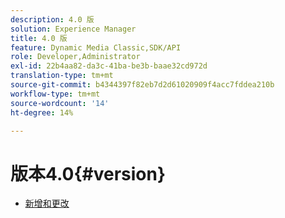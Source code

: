 ```yaml
---
description: 4.0 版
solution: Experience Manager
title: 4.0 版
feature: Dynamic Media Classic,SDK/API
role: Developer,Administrator
exl-id: 22b4aa82-da3c-41ba-be3b-baae32cd972d
translation-type: tm+mt
source-git-commit: b4344397f82eb7d2d61020909f4acc7fddea210b
workflow-type: tm+mt
source-wordcount: '14'
ht-degree: 14%

---
```


# 版本4.0{#version}

* [新增和更改](r-4-0-new.md)
